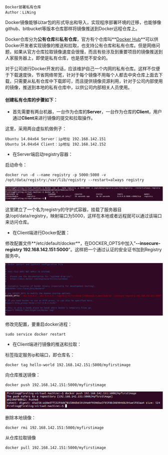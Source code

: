 ```
Docker部署私有仓库
Author：LiNing
```

Docker镜像能够以tar包的形式导出和导入，实现程序部署环境的迁移，也能够像github、bitbucket等版本仓库那样将镜像推送到Docker远程仓库上。

Docker仓库分为**公有仓库**和**私有仓库**，官方有个仓库叫**[Docker Hub](https://hub.docker.com/)**可以供Docker开发者实现镜像的推送和拉取，也支持公有仓库和私有仓库。但是网络问题，如果从官方仓库拉取镜像速度会很慢，而且有些涉及到重要项目的镜像推送到人家服务器上，即使是私有仓库，也是感觉不安全的。

对于公司进行Docker开发的话，应该维护自己一个内网的私有仓库。这样不仅便于下载速度快，节省网络带宽，针对于每个镜像不用每个人都去中央仓库上面去下载，只需要从私有仓库中下载即可，而且提供镜像资源利用，针对于公司内部使用的镜像，推送到本地的私有仓库中，以供公司内部相关人员使用。

#### 创建私有仓库的步骤如下：

* 首先需要有两台机器，一台作为仓库的**Server**，一台作为仓库的**Client**，用户通过**Client**来进行镜像的提交和拉取操作。

这里，采用两台虚拟机做例子：
	
	Ubuntu 14.04x64 Server：ip地址 192.168.142.151
	Ubuntu 14.04x64 Client：ip地址 192.168.142.152

* 在Server端启动registry容器：

启动命令：
	
	docker run -d --name registry -p 5000:5000 -v /opt/data/registry:/var/lib/registry --restart=always registry

![image](server.png)

这里建立了一个名为registry的守护式容器，挂载了服务器目录/opt/data/registry，映射端口为5000，这样在本地或者远程就可以通过该端口来访问仓库。

* 在Client端进行Docker配置：

修改配置文件**/etc/default/docker**，在DOCKER_OPTS中加入"**--insecure-registry 192.168.142.151:5000**"。这样把一个通过认证的安全证书加到Registry服务中。

![image](config.png)


修改完配置，要重启docker进程：
	
	sudo service docker restart

* 在Client端进行镜像的推送和拉取：

标签指定服务ip和端口，即仓库名：
	
	docker tag hello-world 192.168.142.151:5000/myfirstimage

向仓库推送镜像：
	
	docker push 192.168.142.151:5000/myfirstimage

![image](pull.png)

删除本地镜像：	
	
	docker rmi 192.168.142.151:5000/myfirstimage

从仓库拉取镜像
	
	docker pull 192.168.142.151:5000/myfirstimage



	

	
	
	
